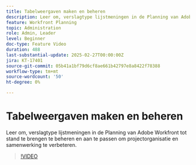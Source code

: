 ```yaml
---
title: Tabelweergaven maken en beheren
description: Leer om, verslagtype lijstmeningen in de Planning van Adobe Workfront tot stand te brengen te beheren en aan te passen om projectorganisatie en samenwerking te verbeteren.
feature: Workfront Planning
topic: Administration
role: Admin, Leader
level: Beginner
doc-type: Feature Video
duration: 488
last-substantial-update: 2025-02-27T00:00:00Z
jira: KT-17401
source-git-commit: 05b41a1bf79d6cf8ae661b42797e8a8422f78388
workflow-type: tm+mt
source-wordcount: '50'
ht-degree: 0%

---
```



# Tabelweergaven maken en beheren

Leer om, verslagtype lijstmeningen in de Planning van Adobe Workfront tot stand te brengen te beheren en aan te passen om projectorganisatie en samenwerking te verbeteren.

>[!VIDEO](https://video.tv.adobe.com/v/3448149/?learn=on&enablevpops&captions=dut)
